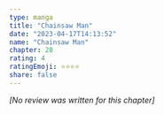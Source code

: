 ```yaml
---
type: manga
title: "Chainsaw Man"
date: "2023-04-17T14:13:52"
name: "Chainsaw Man"
chapter: 28
rating: 4
ratingEmoji: ⭐️⭐️⭐️⭐️
share: false
---
```


*[No review was written for this chapter]*
